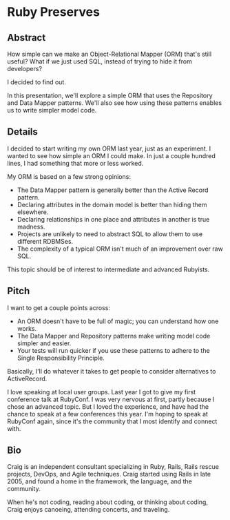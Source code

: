Ruby Preserves
==============


Abstract
--------

How simple can we make an Object-Relational Mapper (ORM) that's still useful?
What if we just used SQL, instead of trying to hide it from developers?

I decided to find out.

In this presentation, we'll explore a simple ORM that uses the Repository and Data Mapper patterns.
We'll also see how using these patterns enables us to write simpler model code.


Details
-------

I decided to start writing my own ORM last year, just as an experiment.
I wanted to see how simple an ORM I could make.
In just a couple hundred lines, I had something that more or less worked.

My ORM is based on a few strong opinions:

* The Data Mapper pattern is generally better than the Active Record pattern.
* Declaring attributes in the domain model is better than hiding them elsewhere.
* Declaring relationships in one place and attributes in another is true madness.
* Projects are unlikely to need to abstract SQL to allow them to use different RDBMSes.
* The complexity of a typical ORM isn't much of an improvement over raw SQL.

This topic should be of interest to intermediate and advanced Rubyists.


Pitch
-----

I want to get a couple points across:

* An ORM doesn't have to be full of magic; you can understand how one works.
* The Data Mapper and Repository patterns make writing model code simpler and easier.
* Your tests will run quicker if you use these patterns to adhere to the Single Responsibility Principle.

Basically, I'll do whatever it takes to get people to consider alternatives to ActiveRecord.

I love speaking at local user groups.
Last year I got to give my first conference talk at RubyConf.
I was very nervous at first, partly because I chose an advanced topic.
But I loved the experience, and have had the chance to speak at a few conferences this year.
I'm hoping to speak at RubyConf again, since it's the community that I most identify and connect with.


Bio
---

Craig is an independent consultant specializing in Ruby, Rails, Rails rescue projects, DevOps, and Agile techniques.
Craig started using Rails in late 2005, and found a home in the framework, the language, and the community.

When he's not coding, reading about coding, or thinking about coding,
Craig enjoys canoeing, attending concerts, and traveling.
